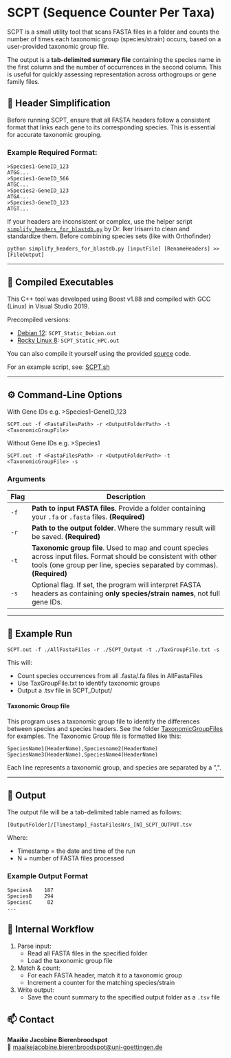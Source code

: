 # SCPT (Sequence Counter Per Taxa)

SCPT is a small utility tool that scans FASTA files in a folder and counts the number of times each taxonomic group (species/strain) occurs, based on a user-provided taxonomic group file.

The output is a **tab-delimited summary file** containing the species name in the first column and the number of occurrences in the second column. This is useful for quickly assessing representation across orthogroups or gene family files.

## 🔧 Header Simplification
Before running SCPT, ensure that all FASTA headers follow a consistent format that links each gene to its corresponding species. This is essential for accurate taxonomic grouping.

### Example Required Format:
```
>Species1-GeneID_123
ATGG...
>Species1-GeneID_566
ATGC...
>Species2-GeneID_123
ATGA...
>Species3-GeneID_123
ATGT...
```

If your headers are inconsistent or complex, use the helper script [`simplify_headers_for_blastdb.py`](https://github.com/mjbieren/SCPT/blob/main/simplify_headers_for_blastdb.py) by Dr. Iker Irisarri to clean and standardize them. Before combining species sets (like with Orthofinder)

```
python simplify_headers_for_blastdb.py [inputFile] [RenameHeaders] >> [FileOutput]
```

---

## 🧰 Compiled Executables

This C++ tool was developed using Boost v1.88 and compiled with GCC (Linux) in Visual Studio 2019.

Precompiled versions:

- [Debian 12](https://github.com/mjbieren/SCPT/blob/main/Sources/Executables/SCPT_Static_Debian.out): `SCPT_Static_Debian.out`
- [Rocky Linux 8](https://github.com/mjbieren/SCPT/blob/main/Sources/Executables/SCPT_Static_HPC.out): `SCPT_Static_HPC.out`

You can also compile it yourself using the provided [source](https://github.com/mjbieren/SCPT/tree/main/Sources/main) code.

For an example script, see: [SCPT.sh]()

---

## ⚙️ Command-Line Options

With Gene IDs e.g. >Species1-GeneID_123
```
SCPT.out -f <FastaFilesPath> -r <OutputFolderPath> -t <TaxonomicGroupFile>
```

Without Gene IDs e.g. >Species1
```
SCPT.out -f <FastaFilesPath> -r <OutputFolderPath> -t <TaxonomicGroupFile> -s
```

### Arguments

| Flag | Description |
|------|-------------|
| `-f` | **Path to input FASTA files**. Provide a folder containing your `.fa` or `.fasta` files. **(Required)** |
| `-r` | **Path to the output folder**. Where the summary result will be saved. **(Required)** |
| `-t` | **Taxonomic group file**. Used to map and count species across input files. Format should be consistent with other tools (one group per line, species separated by commas). **(Required)** |
| `-s` | Optional flag. If set, the program will interpret FASTA headers as containing **only species/strain names**, not full gene IDs. |

---

## 🧪 Example Run

```
SCPT.out -f ./AllFastaFiles -r ./SCPT_Output -t ./TaxGroupFile.txt -s
```

This will:
* Count species occurrences from all .fasta/.fa files in AllFastaFiles
* Use TaxGroupFile.txt to identify taxonomic groups
* Output a .tsv file in SCPT_Output/

#### Taxonomic Group file
This program uses a taxonomic group file to identify the differences between species and species headers.  See the folder [TaxonomicGroupFiles](https://github.com/mjbieren/SCPT/tree/main/TaxonomicGroupFiless) for examples.
The Taxonomic Group file is formatted like this:
```
SpeciesName1(HeaderName),Speciesname2(HeaderName)
SpeciesName3(HeaderName),SpeciesName4(HeaderName)
```
Each line represents a taxonomic group, and species are separated by a ",".

---

## 📄 Output
The output file will be a tab-delimited table named as follows:

```
[OutputFolder]/[Timestamp]_FastaFilesNrs_[N]_SCPT_OUTPUT.tsv
```
Where:
* Timestamp = the date and time of the run
* N = number of FASTA files processed

### Example Output Format
```
SpeciesA    187
SpeciesB    294
SpeciesC     82
...
```

## 🧬 Internal Workflow
1. Parse input:
   * Read all FASTA files in the specified folder
   * Load the taxonomic group file
2. Match & count:
   * For each FASTA header, match it to a taxonomic group
   * Increment a counter for the matching species/strain
3. Write output:
   * Save the count summary to the specified output folder as a `.tsv` file


## 📫 Contact

**Maaike Jacobine Bierenbroodspot**  
📧 maaikejacobine.bierenbroodspot@uni-goettingen.de
